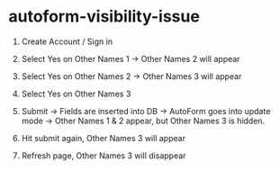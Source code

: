 autoform-visibility-issue
=========================

1) Create Account / Sign in

2) Select Yes on Other Names 1
-> Other Names 2 will appear

3) Select Yes on Other Names 2
-> Other Names 3 will appear

4) Select Yes on Other Names 3

5) Submit
-> Fields are inserted into DB
-> AutoForm goes into update mode
-> Other Names 1 & 2 appear, but Other Names 3 is hidden.

6) Hit submit again, Other Names 3 will appear

7) Refresh page, Other Names 3 will disappear
